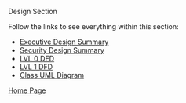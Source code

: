 Design Section

Follow the links to see everything within this section:

- [Executive Design Summary](https://github.com/SirRexOfRider/CYBR404-UNK-Oregon-Trail/blob/main/Project/Design/ExecutiveDesignDocument.md)
- [Security Design Summary]()
- [LVL 0 DFD]()
- [LVL 1 DFD]()
- [Class UML Diagram]()







[Home Page](https://github.com/SirRexOfRider/CYBR404-UNK-Oregon-Trail/tree/main)
